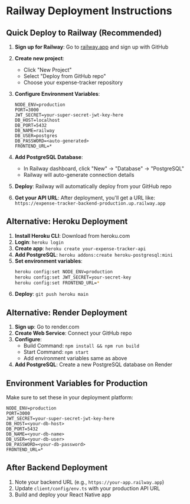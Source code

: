 # Railway Deployment Instructions

## Quick Deploy to Railway (Recommended)

1. **Sign up for Railway**: Go to [railway.app](https://railway.app) and sign up with GitHub

2. **Create new project**: 
   - Click "New Project" 
   - Select "Deploy from GitHub repo"
   - Choose your expense-tracker repository

3. **Configure Environment Variables**:
   ```
   NODE_ENV=production
   PORT=3000
   JWT_SECRET=your-super-secret-jwt-key-here
   DB_HOST=localhost
   DB_PORT=5432
   DB_NAME=railway
   DB_USER=postgres
   DB_PASSWORD=<auto-generated>
   FRONTEND_URL=*
   ```

4. **Add PostgreSQL Database**:
   - In Railway dashboard, click "New" → "Database" → "PostgreSQL"
   - Railway will auto-generate connection details

5. **Deploy**: Railway will automatically deploy from your GitHub repo

6. **Get your API URL**: After deployment, you'll get a URL like:
   `https://expense-tracker-backend-production.up.railway.app`

## Alternative: Heroku Deployment

1. **Install Heroku CLI**: Download from heroku.com
2. **Login**: `heroku login`
3. **Create app**: `heroku create your-expense-tracker-api`
4. **Add PostgreSQL**: `heroku addons:create heroku-postgresql:mini`
5. **Set environment variables**:
   ```bash
   heroku config:set NODE_ENV=production
   heroku config:set JWT_SECRET=your-secret-key
   heroku config:set FRONTEND_URL=*
   ```
6. **Deploy**: `git push heroku main`

## Alternative: Render Deployment

1. **Sign up**: Go to render.com
2. **Create Web Service**: Connect your GitHub repo
3. **Configure**:
   - Build Command: `npm install && npm run build`
   - Start Command: `npm start`
   - Add environment variables same as above
4. **Add PostgreSQL**: Create a new PostgreSQL database on Render

## Environment Variables for Production

Make sure to set these in your deployment platform:

```
NODE_ENV=production
PORT=3000
JWT_SECRET=your-super-secret-jwt-key-here
DB_HOST=<your-db-host>
DB_PORT=5432
DB_NAME=<your-db-name>
DB_USER=<your-db-user>
DB_PASSWORD=<your-db-password>
FRONTEND_URL=*
```

## After Backend Deployment

1. Note your backend URL (e.g., `https://your-app.railway.app`)
2. Update `client/config/env.ts` with your production API URL
3. Build and deploy your React Native app

